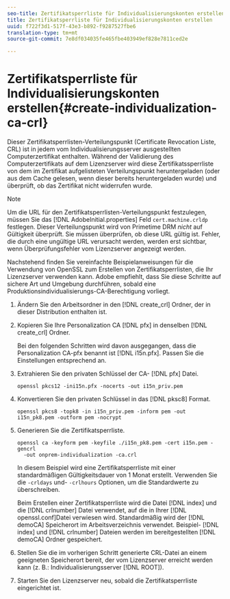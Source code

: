```yaml
---
seo-title: Zertifikatsperrliste für Individualisierungskonten erstellen
title: Zertifikatsperrliste für Individualisierungskonten erstellen
uuid: f722f3d1-517f-43e3-b892-f9287527fbe6
translation-type: tm+mt
source-git-commit: 7e8df034035fe465fbe403949ef828e7811ced2e

---
```



# Zertifikatsperrliste für Individualisierungskonten erstellen{#create-individualization-ca-crl}

Dieser Zertifikatsperrlisten-Verteilungspunkt (Certificate Revocation Liste, CRL) ist in jedem vom Individualisierungsserver ausgestellten Computerzertifikat enthalten. Während der Validierung des Computerzertifikats auf dem Lizenzserver wird diese Zertifikatssperrliste von dem im Zertifikat aufgelisteten Verteilungspunkt heruntergeladen (oder aus dem Cache gelesen, wenn dieser bereits heruntergeladen wurde) und überprüft, ob das Zertifikat nicht widerrufen wurde.

>[!NOTE]
>
>Um die URL für den Zertifikatsperrlisten-Verteilungspunkt festzulegen, müssen Sie das [!DNL AdobeInitial.properties] Feld `cert.machine.crldp` festlegen. Dieser Verteilungspunkt wird von Primetime DRM *nicht* auf Gültigkeit überprüft. Sie müssen überprüfen, ob diese URL gültig ist. Fehler, die durch eine ungültige URL verursacht werden, werden erst sichtbar, wenn Überprüfungsfehler vom Lizenzserver angezeigt werden.

Nachstehend finden Sie vereinfachte Beispielanweisungen für die Verwendung von OpenSSL zum Erstellen von Zertifikatsperrlisten, die Ihr Lizenzserver verwenden kann. Adobe empfiehlt, dass Sie diese Schritte auf sichere Art und Umgebung durchführen, sobald eine Produktionsindividualisierungs-CA-Berechtigung vorliegt.

1. Ändern Sie den Arbeitsordner in den [!DNL create_crl] Ordner, der in dieser Distribution enthalten ist.
1. Kopieren Sie Ihre Personalization CA [!DNL pfx] in denselben [!DNL create_crl] Ordner.

   Bei den folgenden Schritten wird davon ausgegangen, dass die Personalization CA-pfx benannt ist [!DNL i15n.pfx]. Passen Sie die Einstellungen entsprechend an.
1. Extrahieren Sie den privaten Schlüssel der CA- [!DNL pfx] Datei.

   ```
   openssl pkcs12 -ini15n.pfx -nocerts -out i15n_priv.pem
   ```

1. Konvertieren Sie den privaten Schlüssel in das [!DNL pksc8] Format.

   ```
   openssl pkcs8 -topk8 -in i15n_priv.pem -inform pem -out i15n_pk8.pem -outform pem -nocrypt
   ```

1. Generieren Sie die Zertifikatsperrliste.

   ```
   openssl ca -keyform pem -keyfile ./i15n_pk8.pem -cert i15n.pem -gencrl  
     -out onprem-individualization -ca.crl
   ```

   In diesem Beispiel wird eine Zertifikatsperrliste mit einer standardmäßigen Gültigkeitsdauer von 1 Monat erstellt. Verwenden Sie die `-crldays` und- `-crlhours` Optionen, um die Standardwerte zu überschreiben.

   Beim Erstellen einer Zertifikatsperrliste wird die Datei [!DNL index] und die [!DNL crlnumber] Datei verwendet, auf die in Ihrer [!DNL openssl.conf]Datei verwiesen wird. Standardmäßig wird der [!DNL demoCA] Speicherort im Arbeitsverzeichnis verwendet. Beispiel- [!DNL index] und [!DNL crlnumber] Dateien werden im bereitgestellten [!DNL demoCA] Ordner gespeichert.

1. Stellen Sie die im vorherigen Schritt generierte CRL-Datei an einem geeigneten Speicherort bereit, der vom Lizenzserver erreicht werden kann (z. B.: Individualisierungsserver [!DNL ROOT]).
1. Starten Sie den Lizenzserver neu, sobald die Zertifikatsperrliste eingerichtet ist.
